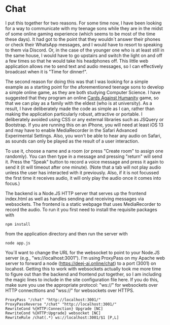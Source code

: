 # Chat

I put this together for two reasons. For some time now, I have been looking for a way to communicate with my teenage sons while they are in the midst of some online gaming experience (which seems to be most of the time these days). It had got to the point that they wouldn´t answer their phones or check their WhatsApp messages, and I would have to resort to speaking to them via Discord. Or, in the case of the younger one who is at least still in the same house, I would have to go upstairs and switch the light on and off a few times so that he would take his headphones off. This little web application allows me to send text and audio messages, so I can effectively broadcast when it is "Time for dinner!".

The second reason for doing this was that I was looking for a simple example as a starting point for the aforementioned teenage sons to develop a simple online game, as they are both studying Computer Science. I have suggested that they program an online [Cards Against Humanity](https://cardsagainsthumanity.com/) game, so that we can play as a family with the eldest (who is at university). As a result, I have deliberately made the code as simple as I can, rather than making the application particularly robust, attractive or portable. I deliberately avoided using CSS or any external libraries such as JSQuery or Bootstrap. If you are running this on an iPhone, you will need at least iOS 13 and may have to enable MediaRecorder in the Safari Advanced Experimental Settings. Also, you won't be able to hear any audio on Safari, as sounds can only be played as the result of a user interaction.

To use it, choose a name and a room (or press "Create room" to assign one randomly). You can then type in a message and pressing "return" will send it. Press the "Speak" button to record a voice message and press it again to send it (it will timeout after one minute). (Note that a tab will not play audio unless the user has interacted with it previously. Also, if it is not focussed the first time it receives audio, it will only play the audio once it comes into focus.)

The backend is a Node.JS HTTP server that serves up the frontend index.html as well as handles sending and receiving messages via websockets. The frontend is a static webpage that uses MediaRecorder to record the audio. To run it you first need to install the requisite packages with
```
npm install
```
from the application directory and then run the server with
```
node app.js
```

You´ll want to change the URL for the websocket to point to your Node.JS server (e.g., "ws://localhost:3001"). I'm using ProxyPass on my Apache web server to forward a node (https://deej-ai.online/chat) to a port (3001) on locahost. Getting this to work with websockets actually took me more time to figure out than the backend and frontend put together, so I am including the magic lines to include in the site configuration file here. If you do this, make sure you use the appropriate protocol: "ws://" for websockets over HTTP connecttions and "wss://" for websockets over HTTPS.
```
ProxyPass "/chat" "http://localhost:3001/"
ProxyPassReverse "/chat" "http://localhost:3001/"
RewriteCond %{HTTP:Connection} Upgrade [NC]
RewriteCond %{HTTP:Upgrade} websocket [NC]
RewriteRule /chat(.*) ws://localhost:3001/$1 [P,L]
```
